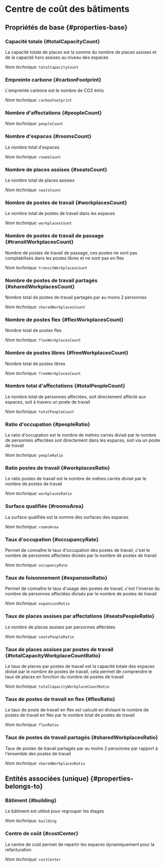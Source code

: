 # Centre de coût des bâtiments
<!--- THIS FILE IS GENERATED PLEASE DO NOT EDIT IT DIRECTLY --->



## Propriétés de base {#properties-base}

### Capacité totale {#totalCapacityCount}

La capacité totale de places est la somme du nombre de places assises et de la capacité hors assises au niveau des espaces

*Nom technique:* ```totalCapacityCount```

### Empreinte carbone {#carbonFootprint}

L'empreinte carbone est le nombre de CO2 émis

*Nom technique:* ```carbonFootprint```

### Nombre d'affectations {#peopleCount}



*Nom technique:* ```peopleCount```

### Nombre d'espaces {#roomsCount}

Le nombre total d'espaces

*Nom technique:* ```roomsCount```

### Nombre de places assises {#seatsCount}

Le nombre total de places assises

*Nom technique:* ```seatsCount```

### Nombre de postes de travail {#workplacesCount}

Le nombre total de postes de travail dans les espaces

*Nom technique:* ```workplacesCount```

### Nombre de postes de travail de passage {#transitWorkplacesCount}

Nombre de postes de travail de passage, ces postes ne sont pas comptabilisés dans les postes libres et ne sont pas en flex

*Nom technique:* ```transitWorkplacesCount```

### Nombre de postes de travail partagés {#sharedWorkplacesCount}

Nombre total de postes de travail partagés par au moins 2 personnes

*Nom technique:* ```sharedWorkplacesCount```

### Nombre de postes flex {#flexWorkplacesCount}

Nombre total de postes flex

*Nom technique:* ```flexWorkplacesCount```

### Nombre de postes libres {#freeWorkplacesCount}

Nombre total de postes libres

*Nom technique:* ```freeWorkplacesCount```

### Nombre total d'affectations {#totalPeopleCount}

Le nombre total de personnes affectées, soit directement affécté aux espaces, soit à travers un poste de travail

*Nom technique:* ```totalPeopleCount```

### Ratio d'occupation {#peopleRatio}

Le ratio d'occupation est le nombre de métres carrés divisé par le nombre de personnes affectées soit directement dans les espaces, soit via un poste de travail

*Nom technique:* ```peopleRatio```

### Ratio postes de travail {#workplacesRatio}

Le ratio postes de travail est le nombre de métres carrés divisé par le nombre de postes de travail

*Nom technique:* ```workplacesRatio```

### Surface qualifiée {#roomsArea}

La surface qualifiée est la somme des surfaces des espaces

*Nom technique:* ```roomsArea```

### Taux d'occupation {#occupancyRate}

Permet de connaître le taux d'occupation des postes de travail, c'est le nombre de personnes affectées divisés par le nombre de postes de travail

*Nom technique:* ```occupancyRate```

### Taux de foisonnement {#expansionRatio}

Permet de connaître le taux d'usage des postes de travail, c'est l'inverse du nombre de personnes affectées divisés par le nombre de postes de travail

*Nom technique:* ```expansionRatio```

### Taux de places assises par affectations {#seatsPeopleRatio}

Le nombre de places assises par personnes affectées

*Nom technique:* ```seatsPeopleRatio```

### Taux de places assises par postes de travail {#totalCapacityWorkplaceCountRatio}

Le taux de places par postes de travail est la capacité totale des espaces divisé par le nombre de postes de travail, cela permet de comprendre le taux de places en fonction du nombre de postes de travail

*Nom technique:* ```totalCapacityWorkplaceCountRatio```

### Taux de postes de travail en flex {#flexRatio}

Le taux de poste de travail en flex est calculé en divisant le nombre de postes de travail en flex par le nombre total de postes de travail

*Nom technique:* ```flexRatio```

### Taux de postes de travail partagés {#sharedWorkplacesRatio}

Taux de postes de travail partagés par au moins 2 personnes par rapport à l'ensemble des postes de travail

*Nom technique:* ```sharedWorkplacesRatio```


## Entités associées (unique) {#properties-belongs-to}

### Bâtiment {#building}

Le bâtiment est utilisé pour regrouper les étages

*Nom technique:* ```building```

### Centre de coût {#costCenter}

Le centre de coût permet de repartir les espaces dynamiquement pour la refacturation

*Nom technique:* ```costCenter```





